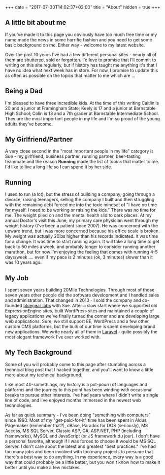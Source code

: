 +++
date = "2017-07-30T14:02:37+02:00"
title = "About"
hidden = true
+++

## A little bit about me
If you've made it to this page you obviously have too much free time or my name made the news in some horrific fashion and you need to get some basic background on me. Either way - welcome to my latest website.

Over the past 10 years I've had a few different personal sites - nearly all of them are shuttered, sold or forgotten. I'd love to promise that I'll commit to writing on this site regularly, but if history has taught me anything it's that I have no idea what next week has in store. For now, I  promise to update this as often as possible on the topics that matter to me which are ...

## Being a Dad
I'm blessed to have three incredible kids. At the time of this writing Caitlin is 20 and a junior at Framingham State; Keely is 17 and a junior at Barnstable High School; Colin is 13 and a 7th grader at Barnstable Intermediate School. They are the most important people in my life and I'm so proud of the young adults they've become.

## My Girlfriend/Partner
A very close second in the "most important people in my life" category is Sue - my girlfriend, business partner, running partner, beer-tasting teammate and the reason **Running** made the list of topics that matter to me. I'd like to live a long life so I can spend it by her side.

## Running
I used to run (a lot), but the stress of building a company, going through a divorce, raising teenagers, selling the company I built and then struggling with the remaining debt forced me into the toxic mindset of "I have no time for myself. I need to be working or raising the kids." There was no time for me. The weight piled on and the mental health slid to dark places. At my annual Doctor's visit this June, my primary care physician went through my weight history (I've been a patient since 2007). He was concerned with the upward trend, but I was more concerned because his office scale is broken. My weight was actually 20lbs higher than his records indicated. It was time for a change. It was time to start running again. It will take a long time to get back to 50 miles a week, and probably longer to consider running another marathon, but for now I'm enjoying the feeling that comes with running 4-5 days/week .... even if my pace is 2 minutes (ok, 3 minutes) slower than it was 10 years ago.

## My Job
I spent seven years building 20Mile Technologies. Through most of those seven years other people did the software development and I handled sales and administration. That changed in 2013 - I sold the company and co-founded [bluegear labs](http://bluegear.io) with Sue. After a slow start where we supported old ExpressionEngine sites, built WordPress sites and maintained a couple of legacy applications we've finally turned the corner and are developing large web applications. Sure, we still support EE, WordPress and a few other custom CMS platforms, but the bulk of our time is spent developing brand new applications. We write nearly all of them in [Laravel](http://laravel.com) - quite possibly the most elegant framework I've ever worked with.

## My Tech Background
Some of you will probably come to this page after stumbling across a technical blog post that I hacked together, and you'll want to know a little more about my technical background.

Like most 40-somethings, my history is a pot-pourri of languages and platforms and the journey to this point has been winding with occasional breaks to pursue other interests. I've had years where I didn't write a single line of code, and I've enjoyed months immersed in the newest web technologies.

As far as quick summary - I've been doing "something with computers" since 1990. Most of my "get-paid-for-it" time has been spent in Aldus Pagemaker (remember that?), dBase, Paradox for DOS (seriously), MS Access, MS SQL Server, Classic ASP, C#, ASP.NET, PHP (including frameworks), MySQL and JavaScript (or JS framework du jour).  I don't have a personal favorite, although if I was forced to choose it would be MS SQL Server. I don't care about the latest and greatest "best practices." I've had too many jobs and been involved with too many projects to presume that there's a best way to do anything. In my experience, every way is a good way that could probably be a little better, but you won't know how to make it better until you make a few mistakes.
